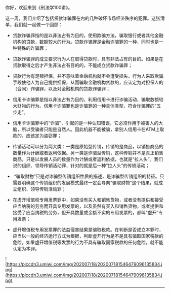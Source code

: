 你好，欢迎来到《刑法学100讲》。

这一周，我们介绍了包括贷款诈骗罪在内的几种破坏市场经济秩序的犯罪。这张清单，我们就一起做一个回顾：

* 贷款诈骗罪指的是以非法占有为目的，使用欺骗方法，骗取银行或者其他金融机构的贷款，数额较大的行为。贷款诈骗罪是金融诈骗罪的一种，同时也是一种特殊的诈骗罪；

* 贷款诈骗罪的成立要求行为人在取得贷款时，具有非法占有的目的。如果是在贷款取得之后才产生非法占有目的的，不能成立贷款诈骗罪；

* 贷款行为有足额担保，并不意味着金融机构就不会遭受损失。行为人采取欺骗手段使他人为自己提供担保，从而骗取金融机构贷款的，应认定为对担保人的（合同）诈骗罪，以及对金融机构的贷款诈骗罪；

* 信用卡诈骗罪是指以非法占有为目的，利用信用卡进行诈骗活动，骗取数额较大财物的行为。信用卡诈骗罪也是诈骗罪的一种具体类型，符合诈骗罪的“五步走”。

* 信用卡诈骗罪中的“诈骗”，引起的是一种认知错误，它必须作用于被害人的大脑，所以受骗者只能是自然人。因此机器不能被骗，拿别人信用卡在ATM上取款的，应该定为盗窃罪；

* 传销活动可以分为两大类：一类是原始型传销，传销的是商品，以销售商品的数量作为计酬或者返利依据。另一类是诈骗型传销，这种传销并不是真正销售商品，只是以发展人员的数量作为计酬或者返利依据，也就是“拉人头”。我们说的组织、领导传销活动罪，针对的就是后一种“拉人头”的传销活动；

*  “骗取财物”只是对诈骗型传销组织性质的描述，是诈骗型传销组织的特征。只需要明确这个传销组织的发展模式最终一定会导向“骗取财物”这个结果，就成立组织、领导传销活动罪；

* 在虚开增值税专用发票罪中，如果没有买入和销售货物，或者没有提供和接受应当纳税的劳务而开具专用发票的，以及虽然有买入和销售货物，或者提供和接受了应当纳税的劳务，但开具数量或金额不实的专用发票的，都叫“虚开”专用发票；

* 虚开增值税专用发票罪的法益侵害结果是骗取税款。在判断是否成立本罪时，应当以一般的经济运行方式为根据，判断虚开行为是不是具有骗取国家税款的危险。如果虚开增值税等发票的行为不具有骗取国家税款的任何危险，就不能认定为本罪。

![https://piccdn3.umiwi.com/img/202007/18/202007181546479096135834.jpg](https://piccdn3.umiwi.com/img/202007/18/202007181546479096135834.jpg)

---
